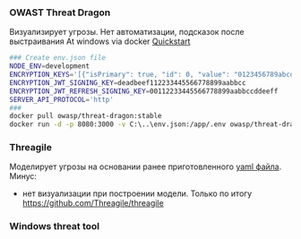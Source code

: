 ### OWAST Threat Dragon
Визуализирует угрозы. Нет автоматизации, подсказок после выстраивания
At windows via docker
[Quickstart](https://owasp.org/www-project-threat-dragon/docs-2/install-environment/)

```sh
### Create env.json file
NODE_ENV=development
ENCRYPTION_KEYS='[{"isPrimary": true, "id": 0, "value": "0123456789abcdef0123456789abcdef"}]'
ENCRYPTION_JWT_SIGNING_KEY=deadbeef112233445566778899aabbcc
ENCRYPTION_JWT_REFRESH_SIGNING_KEY=00112233445566778899aabbccddeeff
SERVER_API_PROTOCOL='http'
###
docker pull owasp/threat-dragon:stable
docker run -d -p 8080:3000 -v C:\..\env.json:/app/.env owasp/threat-dragon:stable
```


### Threagile
Моделирует угрозы на основании ранее приготовленного [yaml файла](https://github.com/Threagile/github-integration-example/blob/main/threagile.yaml). 
Минус: 
- нет визуализации при построении модели. Только по итогу
https://github.com/Threagile/threagile

### Windows threat tool
